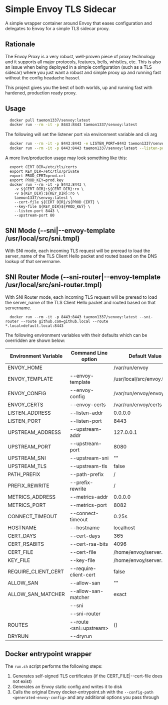 # Simple Envoy TLS Sidecar

A simple wrapper container around Envoy that eases configuration and delegates to Envoy for a simple TLS sidecar proxy.

## Rationale

The Envoy Proxy is a very robust, well-proven piece of proxy technology and it supports all major protocols, features, bells, whistles, etc.  This is also an issue when being deployed in a simple configuration (such as a TLS sidecar) where you just want a robust and simple proxy up and running fast without the config headache hassel.

This project gives you the best of both worlds, up and running fast with hardened, production ready proxy.

## Usage

```bash
  docker pull taemon1337/senvoy:latest
  docker run --rm -it -p 8443:8443 taemon1337/senvoy:latest
```

The following will set the listener port via environment variable and cli arg
```bash
  docker run --rm -it -p 8443:8443 -e LISTEN_PORT=8443 taemon1337/senvoy:latest
  docker run --rm -it -p 8443:8443 taemon1337/senvoy:latest --listen-port 8443
```

A more live/production usage may look something like this:
```
  export CERT_DIR=/etc/tls/certs
  export KEY_DIR=/etc/tls/private
  export PROD_CERT=prod.crt
  export PROD_KEY=prod.key
  docker run --rm -it -p 8443:8443 \
    -v ${CERT_DIR}:${CERT_DIR}:ro \
    -v ${KEY_DIR}:${KEY_DIR}:ro \
    taemon1337/senvoy:latest \
    --cert-file ${CERT_DIR}/${PROD_CERT} \
    --key-file ${KEY_DIR}${PROD_KEY} \
    --listen-port 8443 \
    --upstream-port 80
```

## SNI Mode (--sni|--envoy-template /usr/local/src/sni.tmpl)

With SNI mode, each incoming TLS request will be preread to load the server_name of the TLS Client Hello packet and routed based on the DNS lookup of that servername.

## SNI Router Mode (--sni-router|--envoy-template /usr/local/src/sni-router.tmpl)

With SNI Router mode, each incoming TLS request will be preread to load the server_name of the TLS Client Hello packet and routed based on that servername.

```
  docker run --rm -it -p 8443:8443 taemon1337/senvoy:latest --sni-router --route github.com=github.local --route *.local=default.local:8443
```


The following environment variables with their defaults which can be overridden are shown below:

|Environment Variable| Command Line option|Default Value|
|--------------------|--------------------|-------------|
|ENVOY_HOME||/var/run/envoy|Location of envoy generated/copied files|
|ENVOY_TEMPLATE|--envoy-template|/usr/local/src/envoy.tmpl|Location of envoy template file|
|ENVOY_CONFIG|--envoy-config|/var/run/envoy/envoy.yaml|Location to store envoy config file|
|ENVOY_CERTS|--envoy-certs|/var/run/envoy/certs|Location to store envoy generated/copied certs|
|LISTEN_ADDRESS|--listen-addr|0.0.0.0|Address to list on|
|LISTEN_PORT|--listen-port|8443|Port to listen on|
|UPSTREAM_ADDRESS|--upstream-addr|127.0.0.1|Address to proxy traffic to|
|UPSTREAM_PORT|--upstream-port|8080|Port of upstream to proxy traffic to|
|UPSTREAM_SNI|--upstream-sni|""|Set the SNI in the upstream tls connection|
|UPSTREAM_TLS|--upstream-tls|false|Set to connect to upstream using tls|
|PATH_PREFIX|--path-prefix|/|The incoming request path to match prefix on|
|PREFIX_REWRITE|--prefix-rewrite|/|The upstream request path to rewrite the prefix to|
|METRICS_ADDRESS|--metrics-addr|0.0.0.0|Address to host admin metrics on|
|METRICS_PORT|--metrics-port|8082|Port of metrics admin|
|CONNECT_TIMEOUT|--connect-timeout|0.25s|Length of time to wait for upstream|
|HOSTNAME|--hostname|localhost|The hostname to put in generated tls cert|
|CERT_DAYS|--cert-days|365|The number of days to make generated cert valid for|
|CERT_RSABITS|--cert-rsa-bits|4096|The number of bits of generated RSA key in TLS cert|
|CERT_FILE|--cert-file|/home/envoy/server.crt|Location of tls cert file|
|KEY_FILE|--key-file|/home/envoy/server.key|Location of tls key file|
|REQUIRE_CLIENT_CERT|--require-client-cert|false|If true, require client tls cert (mutual auth)|
|ALLOW_SAN|--allow-san|""|If set, only allow matching SANs|
|ALLOW_SAN_MATCHER|--allow-san-matcher|exact|The envoy string matcher to use, can be exact, contains, prefix, suffix|
||--sni||alias for '--envoy-template /usr/local/src/sni.tmpl|
||--sni-router||alias for '--envoy-template /usr/local/src/sni-router.tmpl' uses SNI routing template|
|ROUTES|--route <sni=upstream>|()|Use --route <servername>=<upstream:port> to create SNI routes|
|DRYRUN|--dryrun||Use to test config and exit|

## Docker entrypoint wrapper

The `run.sh` script performs the following steps:

1. Generates self-signed TLS certificates (if the CERT_FILE|--cert-file does not exist)
2. Generates an Envoy static config and writes it to disk
3. Calls the original Envoy docker-entrypoint.sh with the `--config-path <generated-envoy-config>` and any additional options you pass through

